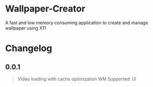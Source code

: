 # Wallpaper-Creator
A fast and low memory consuming application to create and manage wallpaper using X11

# Changelog

## 0.0.1
> Video loading with cache optimization
> WM Supported: i3